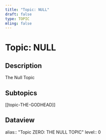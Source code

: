 ```yaml
---
title: "Topic: NULL"
draft: false
type: TOPIC
mling: false
---
```

# Topic: NULL

## Description
The Null Topic

## Subtopics
[[topic-THE-GODHEAD]]

## Dataview
alias:: "Topic ZERO: THE NULL TOPIC"
level:: 0